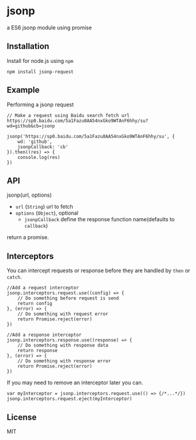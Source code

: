 # jsonp
a ES6 jsonp module using promise

## Installation
Install for node.js using `npm`

    npm install jsonp-request

## Example 
Performing a jsonp request

    // Make a request using Baidu search fetch url https://sp0.baidu.com/5a1Fazu8AA54nxGko9WTAnF6hhy/su?wd=github&cb=jsonp

    jsonp('https://sp0.baidu.com/5a1Fazu8AA54nxGko9WTAnF6hhy/su', {
        wd: 'github',
        jsonpCallback: 'cb'
    }).then((res) => {
        console.log(res)
    })

## API
jsonp(url, options)

* `url` (`String`) url to fetch
* `options` (`Object`), optional
    + `jsonpCallback` define the response function name(defaults to `callback`)

return a promise.

## Interceptors
You can intercept requests or response before they are handled by `then` or `catch`.
        
    //Add a request interceptor
    jsonp.interceptors.request.use((config) => {
        // Do something before request is send
        return config
    }, (error) => {
        // Do something with request error
        return Promise.reject(error)
    })

    //Add a response interceptor
    jsonp.interceptors.response.use((response) => {
        // Do something with response data
        return response
    }, (error) => {
        // Do something with response error
        return Promise.reject(error)
    })

If you may need to remove an interceptor later you can.

    var myInterceptor = jsonp.interceptors.request.use(() => {/*...*/})
    jsonp.interceptors.request.eject(myInterceptor)

## License
MIT

